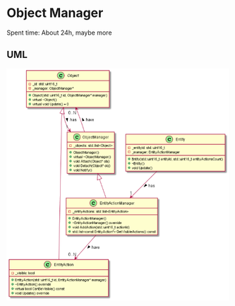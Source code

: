 # Object Manager

Spent time: About 24h, maybe more

## UML

!["UML diagram"](/dev/doc/uml.png "UML diagram")
